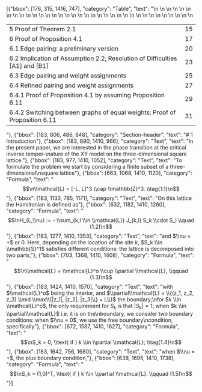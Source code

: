 [{"bbox": [176, 315, 1416, 747], "category": "Table", "text": "<table>\n  <tbody>\n    <tr>\n      <td>5 Proof of Theorem 2.1</td>\n      <td>15</td>\n    </tr>\n    <tr>\n      <td>6 Proof of Proposition 4.1</td>\n      <td>17</td>\n    </tr>\n    <tr>\n      <td>6.1 Edge pairing: a preliminary version</td>\n      <td>20</td>\n    </tr>\n    <tr>\n      <td>6.2 Implication of Assumption 2.2; Resolution of Difficulties [A1] and [B1]</td>\n      <td>23</td>\n    </tr>\n    <tr>\n      <td>6.3 Edge pairing and weight assignments</td>\n      <td>25</td>\n    </tr>\n    <tr>\n      <td>6.4 Refined pairing and weight assignments</td>\n      <td>27</td>\n    </tr>\n    <tr>\n      <td>6.4.1 Proof of Proposition 4.1 by assuming Proposition 6.11</td>\n      <td>29</td>\n    </tr>\n    <tr>\n      <td>6.4.2 Switching between graphs of equal weights: Proof of Proposition 6.11</td>\n      <td>31</td>\n    </tr>\n  </tbody>\n</table>"}, {"bbox": [183, 806, 486, 848], "category": "Section-header", "text": "# 1 Introduction"}, {"bbox": [183, 890, 1410, 966], "category": "Text", "text": "In the present paper, we are interested in the phase transition at the critical inverse temper-\nature of the XY model on the three-dimensional square lattice."}, {"bbox": [183, 977, 1410, 1052], "category": "Text", "text": "To formulate the problem we start by considering a finite subset of a three-dimensional\nsquare lattice"}, {"bbox": [663, 1068, 1410, 1120], "category": "Formula", "text": "$$\n\\mathcal{L} = [-L, L]^3 \\cap \\mathbb{Z}^3. \\tag{1.1}\n$$"}, {"bbox": [183, 1133, 785, 1171], "category": "Text", "text": "On this lattice the Hamiltonian is defined as"}, {"bbox": [632, 1182, 1410, 1260], "category": "Formula", "text": "$$\nH_{L,\\nu} := - \\sum_{k,l \\in \\mathcal{L}} J_{k,l} S_k \\cdot S_l \\quad (1.2)\n$$"}, {"bbox": [183, 1277, 1410, 1353], "category": "Text", "text": "and $\\nu = +$ or $0$. Here, depending on the location of the site $k$, $S_k \\in \\mathbb{S}^1$ satisfies different conditions: the lattice is decomposed into two parts,"}, {"bbox": [703, 1368, 1410, 1408], "category": "Formula", "text": "$$\n\\mathcal{L} = \\mathcal{L}^o \\cup \\partial \\mathcal{L}, \\qquad (1.3)\n$$"}, {"bbox": [183, 1424, 1410, 1570], "category": "Text", "text": "with $\\mathcal{L}^o$ being the interior, and $\\partial\\mathcal{L} = \\{(z_1, z_2, z_3) \\mid \\max\\{|z_1|, |z_2|, |z_3|\\} = L\\}$ the boundary;\nfor $k \\in \\mathcal{L}^o$, the only requirement for $S_k$ is that $|S_k| = 1$; when $k \\in \\partial\\mathcal{L}$ i.e. it is on the\nboundary, we consider two boundary conditions: when $\\nu = 0$, we use the free boundary\ncondition, specifically"}, {"bbox": [672, 1587, 1410, 1627], "category": "Formula", "text": "$$\nS_k = 0, \\text{ if } k \\in \\partial \\mathcal{L}; \\tag{1.4}\n$$"}, {"bbox": [183, 1642, 756, 1680], "category": "Text", "text": "when $\\nu = +$, the plus boundary condition,"}, {"bbox": [638, 1695, 1410, 1738], "category": "Formula", "text": "$$\nS_k = (1,0)^T, \\text{ if } k \\in \\partial \\mathcal{L}. \\qquad (1.5)\n$$"}]